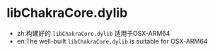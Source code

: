 # libChakraCore.dylib
* zh:构建好的 `libChakraCore.dylib` 适用于OSX-ARM64
* en:The well-built `libChakraCore.dylib` is suitable for OSX-ARM64
